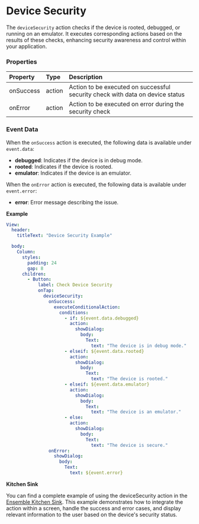# Device Security

The `deviceSecurity` action checks if the device is rooted, debugged, or running on an emulator. It executes corresponding actions based on the results of these checks, enhancing security awareness and control within your application.

### Properties

| Property  | Type   | Description                                                                      |
| :-------- | :----- | :------------------------------------------------------------------------------- |
| onSuccess | action | Action to be executed on successful security check with data on device status    |
| onError   | action | Action to be executed on error during the security check                         |

### Event Data

When the `onSuccess` action is executed, the following data is available under `event.data`:

- **debugged**: Indicates if the device is in debug mode.
- **rooted**: Indicates if the device is rooted.
- **emulator**: Indicates if the device is an emulator.

When the `onError` action is executed, the following data is available under `event.error`:

- **error**: Error message describing the issue.

**Example**

```yaml
View:
  header:
    titleText: "Device Security Example"

  body:
    Column:
      styles:
        padding: 24
        gap: 8
      children:
        - Button:
            label: Check Device Security
            onTap:
              deviceSecurity:
                onSuccess:
                  executeConditionalAction:
                    conditions:
                      - if: ${event.data.debugged}
                        action:
                          showDialog:
                            body:
                              Text:
                                text: "The device is in debug mode."
                      - elseif: ${event.data.rooted}
                        action:
                          showDialog:
                            body:
                              Text:
                                text: "The device is rooted."
                      - elseif: ${event.data.emulator}
                        action:
                          showDialog:
                            body:
                              Text:
                                text: "The device is an emulator."
                      - else:
                        action:
                          showDialog:
                            body:
                              Text:
                                text: "The device is secure."
                onError:
                  showDialog:
                    body:
                      Text:
                        text: ${event.error}
```

**Kitchen Sink**

You can find a complete example of using the deviceSecurity action in the [Ensemble Kitchen Sink](https://studio.ensembleui.com/app/e24402cb-75e2-404c-866c-29e6c3dd7992/screen/RLWeYjfVwopcTqhWo6mX). This example demonstrates how to integrate the action within a screen, handle the success and error cases, and display relevant information to the user based on the device's security status.

